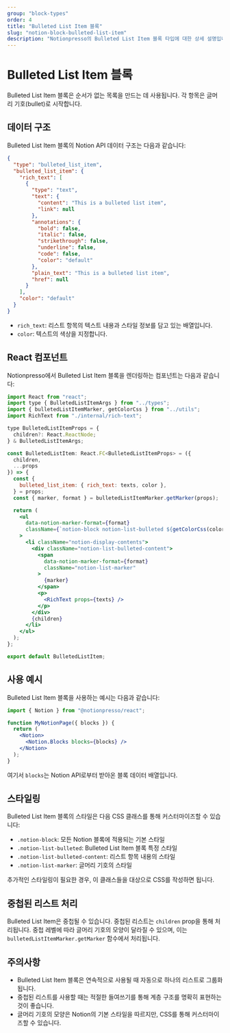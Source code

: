 ```yaml
---
group: "block-types"
order: 4
title: "Bulleted List Item 블록"
slug: "notion-block-bulleted-list-item"
description: "Notionpresso의 Bulleted List Item 블록 타입에 대한 상세 설명입니다."
---
```


# Bulleted List Item 블록

Bulleted List Item 블록은 순서가 없는 목록을 만드는 데 사용됩니다. 각 항목은 글머리 기호(bullet)로 시작합니다.

## 데이터 구조

Bulleted List Item 블록의 Notion API 데이터 구조는 다음과 같습니다:

```json
{
  "type": "bulleted_list_item",
  "bulleted_list_item": {
    "rich_text": [
      {
        "type": "text",
        "text": {
          "content": "This is a bulleted list item",
          "link": null
        },
        "annotations": {
          "bold": false,
          "italic": false,
          "strikethrough": false,
          "underline": false,
          "code": false,
          "color": "default"
        },
        "plain_text": "This is a bulleted list item",
        "href": null
      }
    ],
    "color": "default"
  }
}
```

- `rich_text`: 리스트 항목의 텍스트 내용과 스타일 정보를 담고 있는 배열입니다.
- `color`: 텍스트의 색상을 지정합니다.

## React 컴포넌트

Notionpresso에서 Bulleted List Item 블록을 렌더링하는 컴포넌트는 다음과 같습니다:

```jsx
import React from "react";
import type { BulletedListItemArgs } from "../types";
import { bulletedListItemMarker, getColorCss } from "../utils";
import RichText from "./internal/rich-text";

type BulletedListItemProps = {
  children?: React.ReactNode;
} & BulletedListItemArgs;

const BulletedListItem: React.FC<BulletedListItemProps> = ({
  children,
  ...props
}) => {
  const {
    bulleted_list_item: { rich_text: texts, color },
  } = props;
  const { marker, format } = bulletedListItemMarker.getMarker(props);

  return (
    <ul
      data-notion-marker-format={format}
      className={`notion-block notion-list-bulleted ${getColorCss(color)}`}
    >
      <li className="notion-display-contents">
        <div className="notion-list-bulleted-content">
          <span
            data-notion-marker-format={format}
            className="notion-list-marker"
          >
            {marker}
          </span>
          <p>
            <RichText props={texts} />
          </p>
        </div>
        {children}
      </li>
    </ul>
  );
};

export default BulletedListItem;
```

## 사용 예시

Bulleted List Item 블록을 사용하는 예시는 다음과 같습니다:

```jsx
import { Notion } from "@notionpresso/react";

function MyNotionPage({ blocks }) {
  return (
    <Notion>
      <Notion.Blocks blocks={blocks} />
    </Notion>
  );
}
```

여기서 `blocks`는 Notion API로부터 받아온 블록 데이터 배열입니다.

## 스타일링

Bulleted List Item 블록의 스타일은 다음 CSS 클래스를 통해 커스터마이즈할 수 있습니다:

- `.notion-block`: 모든 Notion 블록에 적용되는 기본 스타일
- `.notion-list-bulleted`: Bulleted List Item 블록 특정 스타일
- `.notion-list-bulleted-content`: 리스트 항목 내용의 스타일
- `.notion-list-marker`: 글머리 기호의 스타일

추가적인 스타일링이 필요한 경우, 이 클래스들을 대상으로 CSS를 작성하면 됩니다.

## 중첩된 리스트 처리

Bulleted List Item은 중첩될 수 있습니다. 중첩된 리스트는 `children` prop을 통해 처리됩니다. 중첩 레벨에 따라 글머리 기호의 모양이 달라질 수 있으며, 이는 `bulletedListItemMarker.getMarker` 함수에서 처리됩니다.

## 주의사항

- Bulleted List Item 블록은 연속적으로 사용될 때 자동으로 하나의 리스트로 그룹화됩니다.
- 중첩된 리스트를 사용할 때는 적절한 들여쓰기를 통해 계층 구조를 명확히 표현하는 것이 좋습니다.
- 글머리 기호의 모양은 Notion의 기본 스타일을 따르지만, CSS를 통해 커스터마이즈할 수 있습니다.
